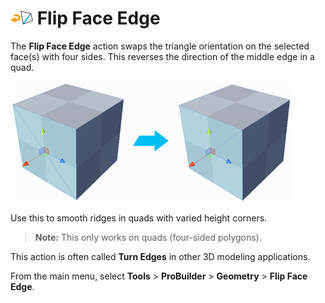 # ![Flip Triangles icon](images/icons/Face_FlipTri.png) Flip Face Edge

The __Flip Face Edge__ action swaps the triangle orientation on the selected face(s) with four sides. This reverses the direction of the middle edge in a quad.

![Edge intersects top-left to bottom right on side of cube before; bottom-left to top-right after flip](images/FlipTri_Example.png)

Use this to smooth ridges in quads with varied height corners.

> **Note:** This only works on quads (four-sided polygons).

This action is often called **Turn Edges** in other 3D modeling applications.

<!-- Formerly called **Flip Triangles**; also called **Turn Edges** in other DCCs) -->

From the main menu, select **Tools** > **ProBuilder** > **Geometry** > **Flip Face Edge**.